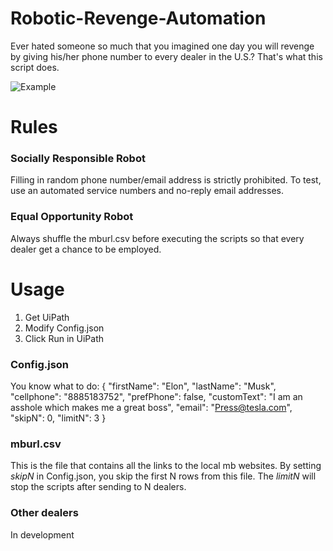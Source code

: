 ﻿# Robotic-Revenge-Automation

Ever hated someone so much that you imagined one day you will revenge by giving his/her phone number to every dealer in the U.S.? That's what this script does. 

![Example](https://github.com/Cosxin/Robotic-Revenge-Automation/tree/master/MB/example.gif "Mercedez Benz")

# Rules

### Socially Responsible Robot
Filling in random phone number/email address is strictly prohibited. To test, use an automated service numbers and no-reply email addresses.

### Equal Opportunity Robot
Always shuffle the mburl.csv before executing the scripts so that every dealer get a chance to be employed.
# Usage

1. Get UiPath
2. Modify Config.json
3. Click Run in UiPath

### Config.json
You know what to do:
{
  "firstName": "Elon",
  "lastName": "Musk",
  "cellphone": "8885183752",
  "prefPhone": false,
  "customText": "I am an asshole which makes me a great boss",
  "email": "Press@tesla.com",
  "skipN": 0,
  "limitN": 3
}

### mburl.csv

This is the file that contains all the links to the local mb websites.  By setting *skipN* in Config.json, you skip the first N rows from this file. The *limitN* will stop the scripts after sending to N dealers.

### Other dealers

In development
